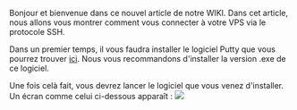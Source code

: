 Bonjour et bienvenue dans ce nouvel article de notre WIKI.
Dans cet article, nous allons vous montrer comment vous connecter à votre VPS via le protocole SSH.

Dans un premier temps, il vous faudra installer le logiciel Putty que vous pourrez trouver [ici](https://www.chiark.greenend.org.uk/~sgtatham/putty/latest.html). Nous vous recommandons d'installer la version .exe de ce logiciel.

Une fois celà fait, vous devrez lancer le logiciel que vous venez d'installer. Un écran comme celui ci-dessous apparaît :
<img src="https://imgur.com/ndCqO2d"/>
